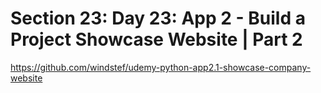 # Section 23: Day 23: App 2 - Build a Project Showcase Website | Part 2


https://github.com/windstef/udemy-python-app2.1-showcase-company-website